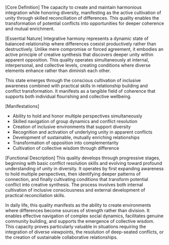 [Core Definition]
The capacity to create and maintain harmonious integration while honoring diversity, manifesting as the active cultivation of unity through skilled reconciliation of differences. This quality enables the transformation of potential conflicts into opportunities for deeper coherence and mutual enrichment.

[Essential Nature]
Integrative harmony represents a dynamic state of balanced relationship where differences coexist productively rather than destructively. Unlike mere compromise or forced agreement, it embodies an active principle of creative synthesis that discovers deeper unity within apparent opposition. This quality operates simultaneously at internal, interpersonal, and collective levels, creating conditions where diverse elements enhance rather than diminish each other.

This state emerges through the conscious cultivation of inclusive awareness combined with practical skills in relationship building and conflict transformation. It manifests as a tangible field of coherence that supports both individual flourishing and collective wellbeing.

[Manifestations]
- Ability to hold and honor multiple perspectives simultaneously
- Skilled navigation of group dynamics and conflict resolution
- Creation of inclusive environments that support diversity
- Recognition and activation of underlying unity in apparent conflicts
- Development of sustainable, mutually enriching relationships
- Transformation of opposition into complementarity
- Cultivation of collective wisdom through difference

[Functional Description]
This quality develops through progressive stages, beginning with basic conflict resolution skills and evolving toward profound understanding of unity in diversity. It operates by first expanding awareness to hold multiple perspectives, then identifying deeper patterns of connection, and finally cultivating conditions that transform potential conflict into creative synthesis. The process involves both internal cultivation of inclusive consciousness and external development of practical reconciliation skills.

In daily life, this quality manifests as the ability to create environments where differences become sources of strength rather than division. It enables effective navigation of complex social dynamics, facilitates genuine community building, and supports the emergence of collective wisdom. This capacity proves particularly valuable in situations requiring the integration of diverse viewpoints, the resolution of deep-seated conflicts, or the creation of sustainable collaborative relationships.